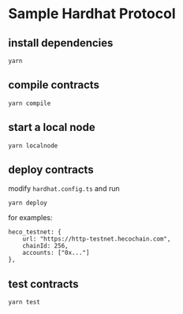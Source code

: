 # Sample Hardhat Protocol

## install dependencies
```
yarn
```

## compile contracts
```
yarn compile
```

## start a local node
```
yarn localnode
```

## deploy contracts
modify ```hardhat.config.ts``` and run
```
yarn deploy
```

for examples:
```
heco_testnet: {
    url: "https://http-testnet.hecochain.com",
    chainId: 256,
    accounts: ["0x..."]
},
```

## test contracts
```
yarn test
```